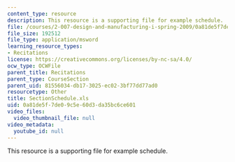 ```yaml
---
content_type: resource
description: This resource is a supporting file for example schedule.
file: /courses/2-007-design-and-manufacturing-i-spring-2009/0a81de5f7de09c5e60d3da35bc6ce601_SectionSchedule.xls
file_size: 192512
file_type: application/msword
learning_resource_types:
- Recitations
license: https://creativecommons.org/licenses/by-nc-sa/4.0/
ocw_type: OCWFile
parent_title: Recitations
parent_type: CourseSection
parent_uid: 81556034-db17-3025-ec02-3bf77dd77ad0
resourcetype: Other
title: SectionSchedule.xls
uid: 0a81de5f-7de0-9c5e-60d3-da35bc6ce601
video_files:
  video_thumbnail_file: null
video_metadata:
  youtube_id: null
---
```

This resource is a supporting file for example schedule.